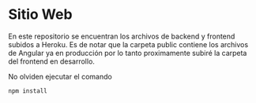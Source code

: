 # Sitio Web

En este repositorio se encuentran los archivos de backend y frontend subidos a Heroku.
Es de notar que la carpeta public contiene los archivos de Angular ya en producción por lo tanto proximamente subiré la carpeta del frontend en desarrollo.

No olviden ejecutar el comando 
```
npm install
```